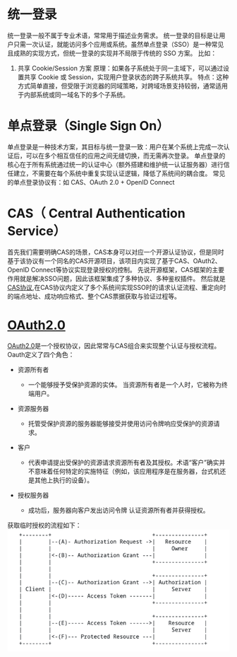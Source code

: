 # 统一登录

统一登录一般不属于专业术语，常常用于描述业务需求。
统一登录的目标是让用户只需一次认证，就能访问多个应用或系统。虽然单点登录（SSO）是一种常见且成熟的实现方式，但统一登录的实现并不局限于传统的 SSO 方案。
比如：
1. 共享 Cookie/Session 方案
  原理：如果各子系统处于同一主域下，可以通过设置共享 Cookie 或 Session，实现用户登录状态的跨子系统共享。
  特点：这种方式简单直接，但受限于浏览器的同域策略，对跨域场景支持较弱，通常适用于内部系统或同一域名下的多个子系统。

# 单点登录（Single Sign On）

单点登录是一种技术方案，其目标与统一登录一致：用户在某个系统上完成一次认证后，可以在多个相互信任的应用之间无缝切换，而无需再次登录。
单点登录的核心在于所有系统通过统一的认证中心（额外搭建和维护统一认证服务器）进行信任建立，不需要在每个系统中重复实现认证逻辑，降低了系统间的耦合度。
常见的单点登录协议有：如 CAS、OAuth 2.0 + OpenID Connect


# CAS（ Central Authentication Service）

首先我们需要明确CAS的场景，CAS本身可以对应一个开源认证协议，但是同时基于该协议有一个同名的CAS开源项目，该项目内实现了基于CAS、OAuth2、OpenID Connect等协议实现登录授权的控制。
先说开源框架，CAS框架的主要作用就是解决SSO问题，因此该框架集成了多种协议、多种鉴权插件。
然后就是[CAS协议](https://apereo.github.io/cas/7.1.x/protocol/CAS-Protocol.html),在CAS协议内定义了多个系统间实现SSO时的请求认证流程、重定向时的端点地址、成功响应格式、整个CAS票据获取与验证过程等。

# [OAuth2.0](https://datatracker.ietf.org/doc/html/rfc6749)

[OAuth2.0](https://datatracker.ietf.org/doc/html/rfc6749)是一个授权协议，因此常常与CAS组合来实现整个认证与授权流程。
Oauth定义了四个角色：

-  资源所有者
     - 一个能够授予受保护资源的实体。
    当资源所有者是一个人时，它被称为终端用户。

-   资源服务器
    - 托管受保护资源的服务器能够接受并使用访问令牌响应受保护的资源请求。

-   客户
    - 代表申请提出受保护的资源请求资源所有者及其授权。术语“客户”确实并不意味着任何特定的实施特征（例如，该应用程序是在服务器，台式机还是其他上执行的设备）。

-   授权服务器
    - 成功后，服务器向客户发出访问令牌
      认证资源所有者并获得授权。

获取临时授权的流程如下：
![](./images/login/1738922660933.png)